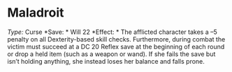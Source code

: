 ﻿---
name: Maladroit
type: Curse
save: Will 22
onset: 
frequency: 
effect:
  "The afflicted character takes a –5 penalty on all Dexterity-based skill checks. Furthermore, during combat the victim must succeed at a DC 20 Reflex save at the beginning of each round or drop a held item (such as a weapon or wand). If she fails the save but isn’t holding anything, she instead loses her balance and falls prone."
cure: 
---

# Maladroit
 *Type:* Curse
*Save: * Will 22 
*Effect: * The afflicted character takes a –5 penalty on all Dexterity-based skill checks. Furthermore, during combat the victim must succeed at a DC 20 Reflex save at the beginning of each round or drop a held item (such as a weapon or wand). If she fails the save but isn’t holding anything, she instead loses her balance and falls prone.